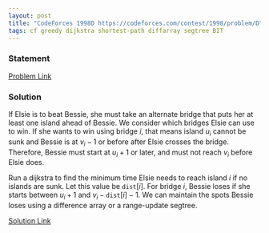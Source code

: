 ```yaml
---
layout: post
title: "CodeForces 1998D https://codeforces.com/contest/1998/problem/D"
tags: cf greedy dijkstra shortest-path diffarray segtree BIT
---
```


### Statement 

[Problem Link](https://codeforces.com/contest/1998/problem/D)

### Solution

If Elsie is to beat Bessie, she must take an alternate bridge that puts her at least one island ahead of Bessie. We consider which bridges Elsie can use to win. If she wants to win using bridge $i$, that means island $u_i$ cannot be sunk and Bessie is at $v_i-1$ or before after Elsie crosses the bridge. Therefore, Bessie must start at $u_i+1$ or later, and must not reach $v_i$ before Elsie does.

Run a dijkstra to find the minimum time Elsie needs to reach island $i$ if no islands are sunk. Let this value be $\texttt{dist}[i]$. For bridge $i$, Bessie loses if she starts between $u_i+1$ and $v_i-\texttt{dist}[i]-1$. We can maintain the spots Bessie loses using a difference array or a range-update segtree.

[Solution Link](https://codeforces.com/contest/1998/submission/277811033)